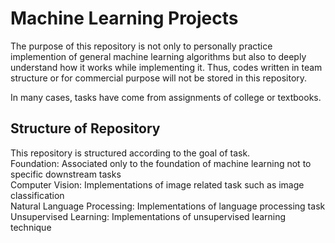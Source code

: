 # Machine Learning Projects

The purpose of this repository is not only to personally practice implemention of general machine learning algorithms but also to deeply understand how it works while implementing it. Thus, codes written in team structure or for commercial purpose will not be stored in this repository. 

In many cases, tasks have come from assignments of college or textbooks.


## Structure of Repository

This repository is structured according to the goal of task.</br>
Foundation: Associated only to the foundation of machine learning not to specific downstream tasks</br>
Computer Vision: Implementations of image related task such as image classification</br>
Natural Language Processing: Implementations of language processing task</br>
Unsupervised Learning: Implementations of unsupervised learning technique
